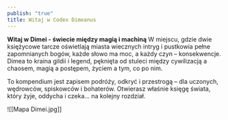 ```yaml
---
publish: "true"
title: Witaj w Codex Dimeanus
---
```

**Witaj w Dimei - świecie między magią i machiną**
W miejscu, gdzie dwie księżycowe tarcze oświetlają miasta wiecznych intryg i pustkowia pełne zapomnianych bogów, każde słowo ma moc, a każdy czyn – konsekwencje. Dimea to kraina gildii i legend, pęknięta od stuleci między cywilizacją a chaosem, magią a postępem, życiem a tym, co po nim.

To kompendium jest zapisem podróży, odkryć i przestrogą – dla uczonych, wędrowców, spiskowców i bohaterów. Otwierasz właśnie księgę świata, który żyje, oddycha i czeka... na kolejny rozdział.

![[Mapa Dimei.jpg]]
